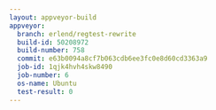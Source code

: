 ```yaml
---
layout: appveyor-build
appveyor:
  branch: erlend/regtest-rewrite
  build-id: 50208972
  build-number: 758
  commit: e63b0094a8cf7b063cdb6ee3fc0e8d60cd3363a9
  job-id: 1qjk4hvh4skw8490
  job-number: 6
  os-name: Ubuntu
  test-result: 0
---
```

